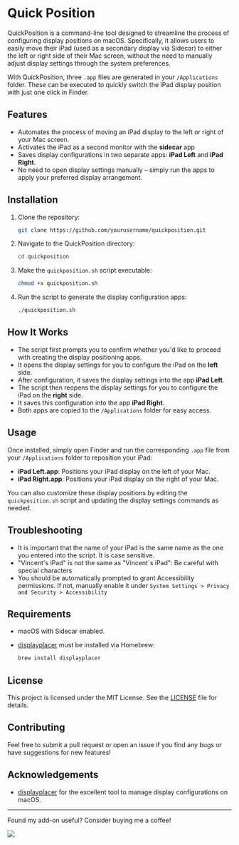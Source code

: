# Quick Position

QuickPosition is a command-line tool designed to streamline the process of configuring display positions on macOS. Specifically, it allows users to easily move their iPad (used as a secondary display via Sidecar) to either the left or right side of their Mac screen, without the need to manually adjust display settings through the system preferences.

With QuickPosition, three `.app` files are generated in your `/Applications` folder. These can be executed to quickly switch the iPad display position with just one click in Finder.

## Features

- Automates the process of moving an iPad display to the left or right of your Mac screen.
- Activates the iPad as a second monitor with the **sidecar** app
- Saves display configurations in two separate apps: **iPad Left** and **iPad Right**.
- No need to open display settings manually – simply run the apps to apply your preferred display arrangement.

## Installation

1. Clone the repository:

   ```bash
   git clone https://github.com/yourusername/quickposition.git
   ```

2. Navigate to the QuickPosition directory:

   ```bash
   cd quickposition
   ```

3. Make the `quickposition.sh` script executable:

   ```bash
   chmod +x quickposition.sh
   ```

4. Run the script to generate the display configuration apps:

   ```bash
   ./quickposition.sh
   ```

## How It Works

- The script first prompts you to confirm whether you'd like to proceed with creating the display positioning apps.
- It opens the display settings for you to configure the iPad on the **left** side.
- After configuration, it saves the display settings into the app **iPad Left**.
- The script then reopens the display settings for you to configure the iPad on the **right** side.
- It saves this configuration into the app **iPad Right**.
- Both apps are copied to the `/Applications` folder for easy access.

## Usage

Once installed, simply open Finder and run the corresponding `.app` file from your `/Applications` folder to reposition your iPad:

- **iPad Left.app**: Positions your iPad display on the left of your Mac.
- **iPad Right.app**: Positions your iPad display on the right of your Mac.

You can also customize these display positions by editing the `quickposition.sh` script and updating the display settings commands as needed.

## Troubleshooting

- It is important that the name of your iPad is the same name as the one you entered into the script. It is case sensitive.
- "Vincent's iPad" is not the same as "Vincent`s iPad": Be careful with special characters
- You should be automatically prompted to grant Accessibility permissions. If not, manually enable it under `System Settings > Privacy and Security > Accessibility`

## Requirements

- macOS with Sidecar enabled.
- [displayplacer](https://github.com/jakehilborn/displayplacer) must be installed via Homebrew:

  ```bash
  brew install displayplacer
  ```

## License

This project is licensed under the MIT License. See the [LICENSE](LICENSE) file for details.

## Contributing

Feel free to submit a pull request or open an issue if you find any bugs or have suggestions for new features!

## Acknowledgements

- [displayplacer](https://github.com/jakehilborn/displayplacer) for the excellent tool to manage display configurations on macOS.

---

Found my add-on useful? Consider buying me a coffee!

<a href="https://www.buymeacoffee.com/vincentnahn"><img src="https://img.buymeacoffee.com/button-api/?text=Buy me a coffee&emoji=☕&slug=vincentnahn&button_colour=800020&font_colour=ffffff&font_family=Inter&outline_colour=ffffff&coffee_colour=FFDD00" /></a>
